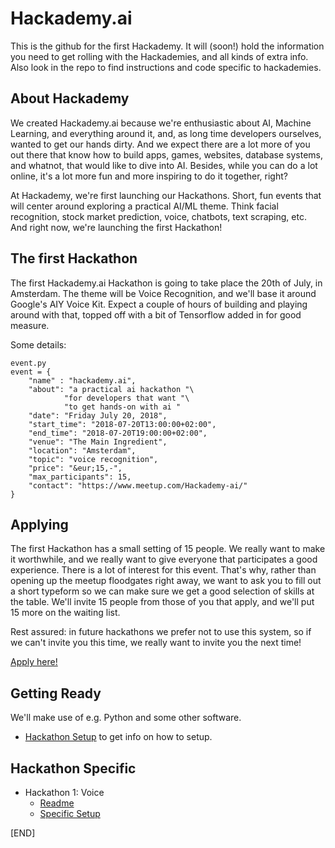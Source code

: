 # Hackademy.ai
This is the github for the first Hackademy. It will (soon!) hold the information you need to get rolling with the Hackademies, and all kinds of extra info. Also look in the repo to find instructions and code specific to hackademies. 

## About Hackademy
We created Hackademy.ai because we're enthusiastic about AI, Machine Learning, and everything around it, and, as long time developers ourselves, wanted to get our hands dirty. And we expect there are a lot more of you out there that know how to build apps, games, websites, database systems, and whatnot, that would like to dive into AI. Besides, while you can do a lot online, it's a lot more fun and more inspiring to do it together, right? 

At Hackademy, we're first launching our Hackathons. Short, fun events that will center around exploring a practical AI/ML theme. Think facial recognition, stock market prediction, voice, chatbots, text scraping, etc. And right now, we're launching the first Hackathon! 

## The first Hackathon
The first Hackademy.ai Hackathon is going to take place the 20th of July, in Amsterdam. The theme will be Voice Recognition, and we'll base it around Google's AIY Voice Kit. Expect a couple of hours of building and playing around with that, topped off with a bit of Tensorflow added in for good measure.  

Some details: 

```
event.py
event = {
	"name" : "hackademy.ai",
	"about": "a practical ai hackathon "\
            "for developers that want "\
            "to get hands-on with ai "
	"date": "Friday July 20, 2018",
	"start_time": "2018-07-20T13:00:00+02:00",
	"end_time": "2018-07-20T19:00:00+02:00",
	"venue": "The Main Ingredient",
	"location": "Amsterdam",
	"topic": "voice recognition",
	"price": "&eur;15,-",
	"max_participants": 15,
	"contact": "https://www.meetup.com/Hackademy-ai/"
}
```

## Applying
The first Hackathon has a small setting of 15 people. We really want to make it worthwhile, and we really want to give everyone that participates a good experience. There is a lot of interest for this event. That's why, rather than opening up the meetup floodgates right away, we want to ask you to fill out a short typeform so we can make sure we get a good selection of skills at the table. We'll invite 15 people from those of you that apply, and we'll put 15 more on the waiting list.  

Rest assured: in future hackathons we prefer not to use this system, so if we can't invite you this time, we really want to invite you the next time! 

[Apply here!](https://bit.ly/hackademy_apply)

## Getting Ready 
We'll make use of e.g. Python and some other software. 

* [Hackathon Setup](./Hackathon_Setup.md) to get info on how to setup. 

## Hackathon Specific

* Hackathon 1: Voice 
	* [Readme](./hackathons/hackathon_1_voice/Readme.md)
	* [Specific Setup](./hackathons/hackathon_1_voice/Setup.md)


[END]